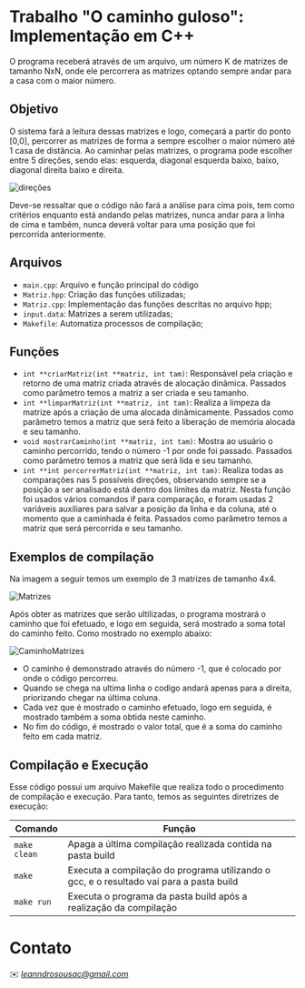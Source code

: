# Trabalho "O caminho guloso": Implementação em C++

O programa receberá através de um arquivo, um número K de matrizes de tamanho NxN, onde ele percorrera as matrizes optando sempre andar para a casa com o maior número.

## Objetivo

O sistema fará a leitura dessas matrizes e logo, começará a partir do ponto [0,0], percorrer as matrizes de forma a sempre escolher o maior número até 1 casa de distância. Ao caminhar pelas matrizes, o programa pode escolher entre 5 direções, sendo elas:  esquerda, diagonal esquerda baixo, baixo, diagonal direita baixo e direita.</p>

![direções](https://user-images.githubusercontent.com/118322766/226509759-814ee775-88b7-447d-bc93-4773514d06e2.jpeg)

Deve-se ressaltar que o código não fará a análise para cima pois, tem como critérios enquanto está andando pelas matrizes, nunca andar para a linha de cima e também, nunca deverá voltar para uma posição que foi percorrida anteriormente.
 
## Arquivos

* ```main.cpp```: Arquivo e função principal do código
* ```Matriz.hpp```: Criação das funções utilizadas;
* ```Matriz.cpp```: Implementação das funções descritas no arquivo hpp;
* ```input.data```: Matrizes a serem utilizadas;
* ```Makefile```: Automatiza processos de compilação;

## Funções

* ```int **criarMatriz(int **matriz, int tam)```: Responsável pela criação e retorno de uma matriz criada através de alocação dinâmica. Passados como parâmetro temos a matriz a ser criada e seu tamanho.
* ```int **limparMatriz(int **matriz, int tam)```: Realiza a limpeza da matrize após a criação de uma alocada dinâmicamente. Passados como parâmetro temos a matriz que será feito a liberação de memória alocada e seu tamanho.
* ```void mostrarCaminho(int **matriz, int tam)```: Mostra ao usuário o caminho percorrido, tendo o número -1 por onde foi passado. Passados como parâmetro temos a matriz que será lida e seu tamanho.
* ```int **int percorrerMatriz(int **matriz, int tam)```: Realiza todas as comparações nas 5 possíveis direções, observando sempre se a posição a ser analisado está dentro dos limites da matriz. Nesta função foi usados vários comandos if para comparação, e foram usadas 2 variáveis auxiliares para salvar a posição da linha e da coluna, até o momento que a caminhada é feita. Passados como parâmetro temos a matriz que será percorrida e seu tamanho.

## Exemplos de compilação

Na imagem a seguir temos um exemplo de 3 matrizes de tamanho 4x4.</p>

![Matrizes](https://user-images.githubusercontent.com/118322766/226504303-08c27d66-7878-48c5-8f57-3916edfe446f.jpeg)

Após obter as matrizes que serão ultilizadas, o programa mostrará o caminho que foi efetuado, e logo em seguida, será mostrado a soma total do caminho feito. Como mostrado no exemplo abaixo:

![CaminhoMatrizes](https://user-images.githubusercontent.com/118322766/226504371-7bec61ef-0753-428b-892d-fccd22eb735c.jpeg)

- O caminho é demonstrado através do número -1, que é colocado por onde o código percorreu.
- Quando se chega na ultima linha o codigo andará apenas para a direita, priorizando chegar na última coluna.
- Cada vez que é mostrado o caminho efetuado, logo em seguida, é mostrado também a soma obtida neste caminho.
- No fim do código, é mostrado o valor total, que é a soma do caminho feito em cada matriz.

## Compilação e Execução

Esse código possui um arquivo Makefile que realiza todo o procedimento de compilação e execução. Para tanto, temos as seguintes diretrizes de execução:


| Comando                |  Função                                                                                           |                     
| -----------------------| ------------------------------------------------------------------------------------------------- |
|  `make clean`          | Apaga a última compilação realizada contida na pasta build                                        |
|  `make`                | Executa a compilação do programa utilizando o gcc, e o resultado vai para a pasta build           |
|  `make run`            | Executa o programa da pasta build após a realização da compilação                                 |


# Contato

✉️ <i>leanndrosousac@gmail.com</i>
</a>
